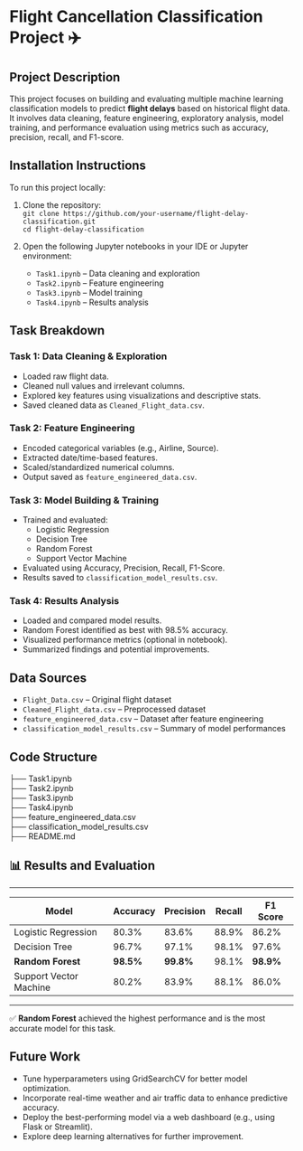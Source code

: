 # Flight Cancellation Classification Project ✈️

## Project Description

This project focuses on building and evaluating multiple machine learning classification models to predict **flight delays** based on historical flight data. It involves data cleaning, feature engineering, exploratory analysis, model training, and performance evaluation using metrics such as accuracy, precision, recall, and F1-score.

##  Installation Instructions

To run this project locally:

1. Clone the repository: <br>
   `git clone https://github.com/your-username/flight-delay-classification.git`   <br>
   `cd flight-delay-classification`  <br>

2. Open the following Jupyter notebooks in your IDE or Jupyter environment:
   - `Task1.ipynb` – Data cleaning and exploration
   - `Task2.ipynb` – Feature engineering
   - `Task3.ipynb` – Model training
   - `Task4.ipynb` – Results analysis

##  Task Breakdown

###  Task 1: Data Cleaning & Exploration
- Loaded raw flight data.
- Cleaned null values and irrelevant columns.
- Explored key features using visualizations and descriptive stats.
- Saved cleaned data as `Cleaned_Flight_data.csv`.

###  Task 2: Feature Engineering
- Encoded categorical variables (e.g., Airline, Source).
- Extracted date/time-based features.
- Scaled/standardized numerical columns.
- Output saved as `feature_engineered_data.csv`.

###  Task 3: Model Building & Training
- Trained and evaluated:
  - Logistic Regression
  - Decision Tree
  - Random Forest
  - Support Vector Machine
- Evaluated using Accuracy, Precision, Recall, F1-Score.
- Results saved to `classification_model_results.csv`.

###  Task 4: Results Analysis
- Loaded and compared model results.
- Random Forest identified as best with 98.5% accuracy.
- Visualized performance metrics (optional in notebook).
- Summarized findings and potential improvements.


##  Data Sources

- `Flight_Data.csv` – Original flight dataset  
- `Cleaned_Flight_data.csv` – Preprocessed dataset  
- `feature_engineered_data.csv` – Dataset after feature engineering  
- `classification_model_results.csv` – Summary of model performances

##  Code Structure

├── Task1.ipynb                  <br>
├── Task2.ipynb             <br>
├── Task3.ipynb          <br>
├── Task4.ipynb                <br>
├── feature_engineered_data.csv   <br>
├── classification_model_results.csv  <br>
├── README.md           <br>




## 📊 Results and Evaluation
 ______________________________________________________________________
| Model                    | Accuracy | Precision | Recall | F1 Score |
|--------------------------|----------|-----------|--------|----------|
| Logistic Regression      | 80.3%    | 83.6%     | 88.9%  | 86.2%    |
| Decision Tree            | 96.7%    | 97.1%     | 98.1%  | 97.6%    |
| **Random Forest**        | **98.5%**| **99.8%** | 98.1%  | **98.9%**|
| Support Vector Machine   | 80.2%    | 83.9%     | 88.1%  | 86.0%    |
_______________________________________________________________________

✅ **Random Forest** achieved the highest performance and is the most accurate model for this task.

##  Future Work

- Tune hyperparameters using GridSearchCV for better model optimization.
- Incorporate real-time weather and air traffic data to enhance predictive accuracy.
- Deploy the best-performing model via a web dashboard (e.g., using Flask or Streamlit).
- Explore deep learning alternatives for further improvement.

